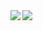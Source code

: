<a href="https://github.com/Okina-kina/github-readme-stats">
  <img align="left" src="https://github-readme-stats.vercel.app/api?username=okina-kina&show_icons=true&theme=cobalt" />
</a>
<a href="https://github.com/Okina-kina/github-readme-stats">
  <img align="left" src="https://github-readme-stats.vercel.app/api/top-langs/?username=okina-kina&theme=cobalt" />
</a>
